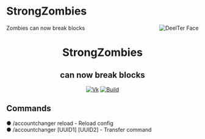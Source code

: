 # StrongZombies
 Zombies can now break blocks
<img src="https://sun9-30.userapi.com/impg/n67hVjUet5Z6_9pl_F0F72VoZOCYxirr6XRnnw/4U2DGv70XKo.jpg?size=300x300&quality=96&sign=91956276c174a4ba2affe0c5bf2d1b95&type=album" alt="DeelTer Face" align="right">
<div align="center">
  <h1>StrongZombies</h1>
  <h2>can now break blocks</h2>

  [![Vk](https://img.shields.io/badge/vk-DeelTer-9cf)](https://vk.com/DeelTer/)
  [![Build](https://img.shields.io/badge/builds-download-green)](https://github.com/DeelTer/AccountChanger/releases)
</div>

<div align="center">
  <div align="left"><h2>Commands</h2></div>
    <div align="left">
      <p>● /accountchanger reload - Reload config<br>● /accountchanger [UUID1] [UUID2] - Transfer command<br></p>
    </div>
</div>
